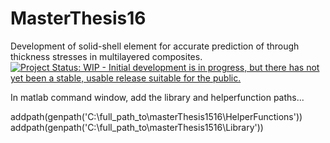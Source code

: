 # MasterThesis16
Development of solid-shell element for accurate prediction of through thickness stresses in multilayered composites.
[![Project Status: WIP - Initial development is in progress, but there has not yet been a stable, usable release suitable for the public.](http://www.repostatus.org/badges/latest/wip.svg)](http://www.repostatus.org/#wip)

In matlab command window, add the library and helperfunction paths...

addpath(genpath('C:\full_path_to\masterThesis1516\HelperFunctions'))
addpath(genpath('C:\full_path_to\masterThesis1516\Library'))
